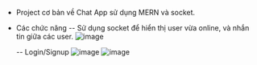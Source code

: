 - Project cơ bản về Chat App sử dụng MERN và socket.
- Các chức năng
  -- Sử dụng socket để hiển thị user vừa online, và nhắn tin giữa các user.
  ![image](https://github.com/user-attachments/assets/d3b4cf96-2d35-465f-bef1-07c668aaa89f)

  -- Login/Signup
  ![image](https://github.com/user-attachments/assets/e50577b2-4385-47b3-9c5c-c49ce852b27c)
  ![image](https://github.com/user-attachments/assets/6918efd2-da14-4b0b-8368-a16f67a22842)


